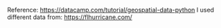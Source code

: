Reference: https://datacamp.com/tutorial/geospatial-data-python
I used different data from: https://flhurricane.com/
